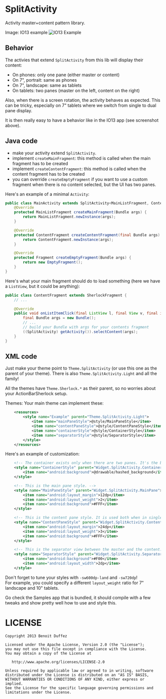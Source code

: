 SplitActivity
=============

Activity master+content pattern library.

  Image: IO13 example
![IO13 Example](https://raw.github.com/BenoitDuffez/SplitActivity/master/io13_example.png)


Behavior
--------

The activies that extend `SplitActivity` from this lib will display their content:

* On phones: only one pane (either master or content)
* On 7", portrait: same as phones
* On 7", landscape: same as tablets
* On tablets: two panes (master on the left, content on the right)

Also, when there is a screen rotation, the activity behaves as expected. This can be tricky, especially on 7" tablets where we switch from single to dual pane display.

It is then really easy to have a behavior like in the IO13 app (see screenshot above).


Java code
---------

* make your activity extend `SplitActivity`.
* implement `createMainFragment`: this method is called when the main fragment has to be created
* implement `createContentFragment`: this method is called when the content fragment has to be created
* you can override `createEmptyFragment` if you want to use a custom fragment when there is no content selected, but the UI has two panes.


Here's an example of a minimal `Activity`:


```java
public class MainActivity extends SplitActivity<MainListFragment, ContentFragment> {
	@Override
	protected MainListFragment createMainFragment(Bundle args) {
		return MainListFragment.newInstance(args);
	}

	@Override
	protected ContentFragment createContentFragment(final Bundle args) {
		return ContentFragment.newInstance(args);
	}

	@Override
	protected Fragment createEmptyFragment(Bundle args) {
		return new EmptyFragment();
	}
}
```


Here's what your main fragment should do to load something (here we have a `ListView`, but it could be anything):


```java
public class ContentFragment extends SherlockFragment {
	// ...

	@Override
	public void onListItemClick(final ListView l, final View v, final int position, final long id) {
		final Bundle args = new Bundle();
		// ...
		// build your Bundle with args for your contents fragment
		((SplitActivity) getActivity()).selectContent(args);
	}
}
```


XML code
--------

Just make your theme point to `Theme.SplitActivity` (or use this one as the parent of your theme). There is also `Theme.SplitActivity.Light` and all the family!

All the themes have `Theme.Sherlock.*` as their parent, so no worries about your ActionBarSherlock setup.

Themes:
Your main theme can implement these:

```xml
    <resources>
        <style name="Example" parent="Theme.SplitActivity.Light">
            <item name="mainPaneStyle">@style/MainPaneStyle</item>
            <item name="contentPaneStyle">@style/ContentPaneStyle</item>
            <item name="containerStyle">@style/ContainerStyle</item>
            <item name="separatorStyle">@style/SeparatorStyle</item>
        </style>
    </resources>
```

Here's an example of customization:

```xml
    <!-- The container exists only when there are two panes. It's the big container. -->
    <style name="ContainerStyle" parent="Widget.SplitActivity.Container">
        <item name="android:background">@drawable/hashed_background</item>
    </style>

    <!-- This is the main pane style. -->
    <style name="MainPaneStyle" parent="Widget.SplitActivity.MainPane">
        <item name="android:layout_margin">12dp</item>
        <item name="android:layout_weight">2</item>
        <item name="android:background">#FFF</item>
    </style>

    <!-- This is the content pane style. It is used both when in single pane (phone) or dual pane (tablet) presentation. -->
    <style name="ContentPaneStyle" parent="Widget.SplitActivity.ContentPane">
        <item name="android:layout_margin">24dp</item>
        <item name="android:layout_weight">3</item>
        <item name="android:background">#FFF</item>
    </style>

    <!-- This is the separator view between the master and the content. Of course, only used in tablet presentation! -->
    <style name="SeparatorStyle" parent="Widget.SplitActivity.Separator">
        <item name="android:background">#F00</item>
        <item name="android:layout_width">2dp</item>
    </style>
```

Don't forget to tune your styles with `-sw600dp-land` and `-sw720dp`!  
For example, you could specify a different `layout_weight` ratio for 7" landscape and 10" tablets.

Go check the Samples app that is bundled, it should compile with a few tweaks and show pretty well how to use and style this.



LICENSE
=======

```
Copyright 2013 Benoit Duffez

Licensed under the Apache License, Version 2.0 (the "License");
you may not use this file except in compliance with the License.
You may obtain a copy of the License at

   http://www.apache.org/licenses/LICENSE-2.0

Unless required by applicable law or agreed to in writing, software
distributed under the License is distributed on an "AS IS" BASIS,
WITHOUT WARRANTIES OR CONDITIONS OF ANY KIND, either express or implied.
See the License for the specific language governing permissions and
limitations under the License.
```


